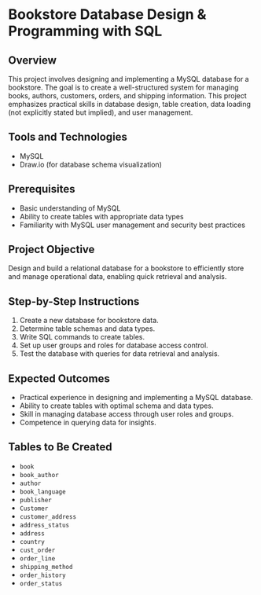# Bookstore Database Design & Programming with SQL

## Overview

This project involves designing and implementing a MySQL database for a bookstore. The goal is to create a well-structured system for managing books, authors, customers, orders, and shipping information. This project emphasizes practical skills in database design, table creation, data loading (not explicitly stated but implied), and user management.

## Tools and Technologies

* MySQL
* Draw.io (for database schema visualization)

## Prerequisites

* Basic understanding of MySQL
* Ability to create tables with appropriate data types
* Familiarity with MySQL user management and security best practices

## Project Objective

Design and build a relational database for a bookstore to efficiently store and manage operational data, enabling quick retrieval and analysis.

## Step-by-Step Instructions

1.  Create a new database for bookstore data.
2.  Determine table schemas and data types.
3.  Write SQL commands to create tables.
4.  Set up user groups and roles for database access control.
5.  Test the database with queries for data retrieval and analysis.

## Expected Outcomes

* Practical experience in designing and implementing a MySQL database.
* Ability to create tables with optimal schema and data types.
* Skill in managing database access through user roles and groups.
* Competence in querying data for insights.

## Tables to Be Created

* `book`
* `book_author`
* `author`
* `book_language`
* `publisher`
* `Customer`
* `customer_address`
* `address_status`
* `address`
* `country`
* `cust_order`
* `order_line`
* `shipping_method`
* `order_history`
* `order_status`
